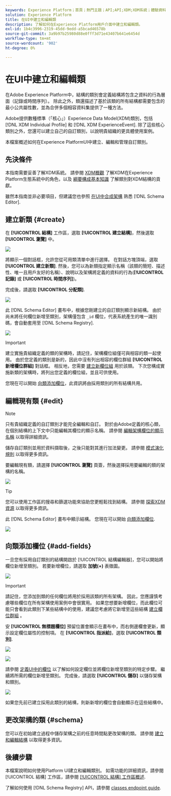 ```yaml
---
keywords: Experience Platform；首頁；熱門主題；API;API;XDM;XDM系統；體驗資料模型；資料模型；ui；工作區；類別；類別；
solution: Experience Platform
title: 在UI中建立和編輯類
description: 了解如何在Experience Platform用戶介面中建立和編輯類。
exl-id: 1b4c3996-2319-45dd-9edd-a5bcad46578b
source-git-commit: 3a9b97b25980d88e0fff3d71e43407b641e6454d
workflow-type: tm+mt
source-wordcount: '902'
ht-degree: 0%

---
```


# 在UI中建立和編輯類

在Adobe Experience Platform中，結構的類別會定義結構將包含之資料的行為層面（記錄或時間序列）。 除此之外，類還描述了基於該類的所有結構都需要包含的最小公共屬性數，並為合併多個相容資料集提供了一種方法。

Adobe提供數種標準（「核心」）Experience Data Model(XDM)類別，包括 [!DNL XDM Individual Profile] 和 [!DNL XDM ExperienceEvent]. 除了這些核心類別之外，您還可以建立自己的自訂類別，以說明貴組織的更具體使用案例。

本檔案概述如何在Experience PlatformUI中建立、編輯和管理自訂類別。

## 先決條件

本指南需要妥善了解XDM系統。 請參閱 [XDM概觀](../../home.md) 了解XDM在Experience Platform生態系統中的角色，以及 [綱要構成基本知識](../../schema/composition.md) 了解類別對XDM結構的貢獻。

雖然本指南並非必要項目，但建議您也參照 [在UI中合成架構](../../tutorials/create-schema-ui.md) 熟悉 [!DNL Schema Editor].

## 建立新類 {#create}

在 **[!UICONTROL 結構]** 工作區，選取 **[!UICONTROL 建立結構]**，然後選取 **[!UICONTROL 瀏覽]** 中。

![](../../images/ui/resources/classes/browse-classes.png)

將顯示一個對話框，允許您從可用類清單中進行選擇。 在對話方塊頂端，選取 **[!UICONTROL 建立新類]**. 然後，您可以為新類指定顯示名稱（該類的簡短、描述性、唯一且用戶友好的名稱）、說明以及架構將定義的資料的行為(**[!UICONTROL 記錄]** 或 **[!UICONTROL 時間序列]**)。

完成後，請選取 **[!UICONTROL 分配類]**.

![](../../images/ui/resources/classes/class-details.png)

此 [!DNL Schema Editor] 畫布中，根據您剛建立的自訂類別顯示新結構。 由於尚未將任何欄位新增至類別，架構僅包含 `_id` 欄位，代表系統產生的唯一識別碼，會自動套用至 [!DNL Schema Registry].

![](../../images/ui/resources/classes/schema.png)

>[!IMPORTANT]
>
>建立實施貴組織定義的類的架構時，請記住，架構欄位組僅可與相容的類一起使用。 由於您定義的類別是新的，因此中沒有列出相容的欄位群組 **[!UICONTROL 新增欄位群組]** 對話框。 相反地，您需要 [建立新欄位組](./field-groups.md#create) 用於該類。 下次您構成實施新類的架構時，將列出您定義的欄位組，並且可供使用。

您現在可以開始 [向類添加欄位](#add-fields)，此資訊將由採用類別的所有結構共用。

## 編輯現有類 {#edit}

>[!NOTE]
>
>只有貴組織定義的自訂類別才能完全編輯和自訂。 對於由Adobe定義的核心類，在個別結構的上下文中只能編輯其欄位的顯示名稱。 請參閱 [編輯架構欄位的顯示名稱](./schemas.md#display-names) 以取得詳細資訊。
>
>儲存自訂類別並用於資料擷取後，之後只能對其進行加法變更。 請參閱 [模式演化規則](../../schema/composition.md#evolution) 以取得更多資訊。

要編輯現有類，請選擇 **[!UICONTROL 瀏覽]** 頁簽，然後選擇採用要編輯的類的架構的名稱。

![](../../images/ui/resources/classes/select-for-edit.png)

>[!TIP]
>
>您可以使用工作區的搜尋和篩選功能來協助您更輕鬆找到結構。 請參閱 [探索XDM資源](../explore.md) 以取得更多資訊。

此 [!DNL Schema Editor] 畫布中顯示結構。 您現在可以開始 [向類添加欄位](#add-fields).

![](../../images/ui/resources/classes/edit.png)

## 向類添加欄位 {#add-fields}

一旦您有採用自訂類別的結構開啟於 [!UICONTROL 結構編輯器]，您可以開始將欄位新增至類別。 若要新增欄位，請選取 **加號(+)** 表徵圖。

![](../../images/ui/resources/classes/add-field.png)

>[!IMPORTANT]
>
>請記住，您添加到類的任何欄位將用於採用該類的所有架構。 因此，您應謹慎考慮哪些欄位在所有架構使用案例中會很實用。 如果您想要新增欄位，而此欄位可能只會看到此類別下某些結構中的使用，建議您考慮將它新增至這些結構 [建立欄位群組](./field-groups.md#create) 。

安 **[!UICONTROL 無標題欄位]** 預留位置會顯示在畫布中，而右側邊欄會更新，顯示設定欄位屬性的控制項。 在 **[!UICONTROL 指派給]**，選取 **[!UICONTROL 類別]**.

![](../../images/ui/resources/classes/assign-to-class.png)

![](../../images/ui/resources/classes/assign-to-class.png)

請參閱 [定義UI中的欄位](../fields/overview.md#define) 以了解如何設定欄位並將欄位新增至類別的特定步驟。 繼續將所需的欄位新增至類別。 完成後，請選取 **[!UICONTROL 儲存]** 以儲存架構和類別。

![](../../images/ui/resources/classes/save.png)

如果您先前已建立採用此類別的結構，則新新增的欄位會自動顯示在這些結構中。

## 更改架構的類 {#schema}

您可以在初始建立過程中儲存架構之前的任意時間點更改架構的類。 請參閱 [建立和編輯結構](./schemas.md#change-class) 以取得更多資訊。

## 後續步驟

本檔案說明如何使用Platform UI建立和編輯類別。 如需功能的詳細資訊，請參閱 [!UICONTROL 結構] 工作區，請參閱 [[!UICONTROL 結構] 工作區概述](../overview.md).

了解如何使用 [!DNL Schema Registry] API，請參閱 [classes endpoint guide](../../api/classes.md).
